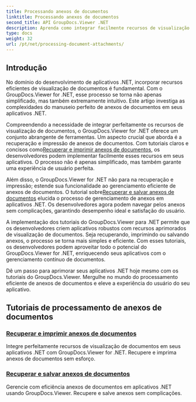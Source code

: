 ```yaml
---
title: Processando anexos de documentos
linktitle: Processando anexos de documentos
second_title: API GroupDocs.Viewer .NET
description: Aprenda como integrar facilmente recursos de visualização de documentos em seus aplicativos .NET usando GroupDocs.Viewer. Gerencie anexos de documentos com eficiência.
type: docs
weight: 32
url: /pt/net/processing-document-attachments/
--- 
```

## Introdução

No domínio do desenvolvimento de aplicativos .NET, incorporar recursos eficientes de visualização de documentos é fundamental. Com o GroupDocs.Viewer for .NET, esse processo se torna não apenas simplificado, mas também extremamente intuitivo. Este artigo investiga as complexidades do manuseio perfeito de anexos de documentos em seus aplicativos .NET.

 Compreendendo a necessidade de integrar perfeitamente os recursos de visualização de documentos, o GroupDocs.Viewer for .NET oferece um conjunto abrangente de ferramentas. Um aspecto crucial que aborda é a recuperação e impressão de anexos de documentos. Com tutoriais claros e concisos como[Recuperar e imprimir anexos de documentos](./retrieve-and-print-attachments/), os desenvolvedores podem implementar facilmente esses recursos em seus aplicativos. O processo não é apenas simplificado, mas também garante uma experiência de usuário perfeita.

Além disso, o GroupDocs.Viewer for .NET não para na recuperação e impressão; estende sua funcionalidade ao gerenciamento eficiente de anexos de documentos. O tutorial sobre[Recuperar e salvar anexos de documentos](./retrieve-and-save-attachments/) elucida o processo de gerenciamento de anexos em aplicativos .NET. Os desenvolvedores agora podem navegar pelos anexos sem complicações, garantindo desempenho ideal e satisfação do usuário.

A implementação dos tutoriais do GroupDocs.Viewer para .NET permite que os desenvolvedores criem aplicativos robustos com recursos aprimorados de visualização de documentos. Seja recuperando, imprimindo ou salvando anexos, o processo se torna mais simples e eficiente. Com esses tutoriais, os desenvolvedores podem aproveitar todo o potencial do GroupDocs.Viewer for .NET, enriquecendo seus aplicativos com o gerenciamento contínuo de documentos.

Dê um passo para aprimorar seus aplicativos .NET hoje mesmo com os tutoriais do GroupDocs.Viewer. Mergulhe no mundo do processamento eficiente de anexos de documentos e eleve a experiência do usuário do seu aplicativo.

## Tutoriais de processamento de anexos de documentos
### [Recuperar e imprimir anexos de documentos](./retrieve-and-print-attachments/)
Integre perfeitamente recursos de visualização de documentos em seus aplicativos .NET com GroupDocs.Viewer for .NET. Recupere e imprima anexos de documentos sem esforço.
### [Recuperar e salvar anexos de documentos](./retrieve-and-save-attachments/)
Gerencie com eficiência anexos de documentos em aplicativos .NET usando GroupDocs.Viewer. Recupere e salve anexos sem complicações.